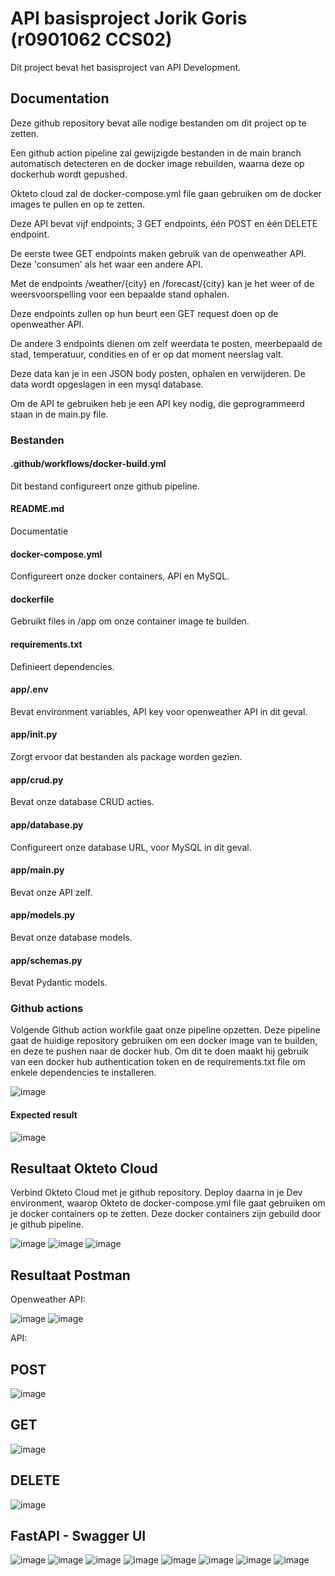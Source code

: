 # API basisproject Jorik Goris (r0901062 CCS02)

Dit project bevat het basisproject van API Development.

## Documentation

Deze github repository bevat alle nodige bestanden om dit project op te zetten.

Een github action pipeline zal gewijzigde bestanden in de main branch automatisch detecteren en de docker image rebuilden, waarna deze op dockerhub wordt gepushed.

Okteto cloud zal de docker-compose.yml file gaan gebruiken om de docker images te pullen en op te zetten.

Deze API bevat vijf endpoints; 3 GET endpoints, één POST en één DELETE endpoint. 

De eerste twee GET endpoints maken gebruik van de openweather API. Deze 'consumen' als het waar een andere API. 

Met de endpoints /weather/{city} en /forecast/{city} kan je het weer of de weersvoorspelling voor een bepaalde stand ophalen.

Deze endpoints zullen op hun beurt een GET request doen op de openweather API. 

De andere 3 endpoints dienen om zelf weerdata te posten, meerbepaald de stad, temperatuur, condities en of er op dat moment neerslag valt.

Deze data kan je in een JSON body posten, ophalen en verwijderen. De data wordt opgeslagen in een mysql database.

Om de API te gebruiken heb je een API key nodig, die geprogrammeerd staan in de main.py file.

### Bestanden ###

#### .github/workflows/docker-build.yml ####
Dit bestand configureert onze github pipeline.

#### README.md ####
Documentatie

#### docker-compose.yml ####
Configureert onze docker containers, API en MySQL.

#### dockerfile ####
Gebruikt files in /app om onze container image te builden.

#### requirements.txt ####
Definieert dependencies.

#### app/.env ####
Bevat environment variables, API key voor openweather API in dit geval.

#### app/__init__.py ####
Zorgt ervoor dat bestanden als package worden gezien.

#### app/crud.py ####
Bevat onze database CRUD acties.

#### app/database.py ####
Configureert onze database URL, voor MySQL in dit geval.

#### app/main.py ####
Bevat onze API zelf.

#### app/models.py ####
Bevat onze database models.

#### app/schemas.py  ####
Bevat Pydantic models.

### Github actions

Volgende Github action workfile gaat onze pipeline opzetten.
Deze pipeline gaat de huidige repository gebruiken om een docker image van te builden, en deze te pushen naar de docker hub. 
Om dit te doen maakt hij gebruik van een docker hub authentication token en de requirements.txt file om enkele dependencies te installeren.

![image](https://github.com/Jorik-Goris/apiproject01/assets/95848835/2cf8eaf6-483f-43a2-9a69-e889bb66b784)

#### Expected result 

![image](https://github.com/Jorik-Goris/apiproject01/assets/95848835/04f56cad-d15c-4890-be24-873cf30e4f81)



## Resultaat Okteto Cloud
Verbind Okteto Cloud met je github repository.
Deploy daarna in je Dev environment, waarop Okteto de docker-compose.yml file gaat gebruiken om je docker containers op te zetten. Deze docker containers zijn gebuild door je github pipeline.

![image](https://github.com/Jorik-Goris/apiproject01/assets/95848835/89e80cd2-7e8c-45e8-ba68-084ba3d4008f)
![image](https://github.com/Jorik-Goris/apiproject01/assets/95848835/f6b57184-2885-4ba6-b02d-edf04945eb69)
![image](https://github.com/Jorik-Goris/apiproject01/assets/95848835/08964244-892a-42bf-afa1-96779b67cc9a)


## Resultaat Postman

Openweather API:

![image](https://github.com/Jorik-Goris/apiproject01/assets/95848835/e436c7dd-c348-4add-b312-b5951cf68f14)
![image](https://github.com/Jorik-Goris/apiproject01/assets/95848835/1ff1ba74-c7ea-4729-a506-b4cff2f5ff7b)

API:

## POST 
![image](https://github.com/Jorik-Goris/apiproject01/assets/95848835/89bf3fd5-43cb-4ff1-92a4-d0da49ae3a80)

## GET 
![image](https://github.com/Jorik-Goris/apiproject01/assets/95848835/e2b636f2-2139-40eb-9946-0aedc8da26a5)

## DELETE 
![image](https://github.com/Jorik-Goris/apiproject01/assets/95848835/4708d573-1f2c-40c4-b6bc-50df492a94c9)


## FastAPI - Swagger UI
![image](https://github.com/Jorik-Goris/apiproject01/assets/95848835/15b7e5a2-f8ab-46c0-a9f4-dea002fc0af9)
![image](https://github.com/Jorik-Goris/apiproject01/assets/95848835/672488dc-5bf5-4587-a187-c668e5984b8f)
![image](https://github.com/Jorik-Goris/apiproject01/assets/95848835/fed7f037-319c-4bdd-80cb-1a9a08afded7)
![image](https://github.com/Jorik-Goris/apiproject01/assets/95848835/0001d6d2-5190-44d2-b150-28a133e11f5f)
![image](https://github.com/Jorik-Goris/apiproject01/assets/95848835/1863a680-4603-4ac1-818b-cf67d5220fa2)
![image](https://github.com/Jorik-Goris/apiproject01/assets/95848835/71b4a57b-4e2a-4b11-8921-f8f9c9cf519d)
![image](https://github.com/Jorik-Goris/apiproject01/assets/95848835/07d1811c-e37b-4485-a480-f12e5316cf69)
![image](https://github.com/Jorik-Goris/apiproject01/assets/95848835/885864ed-f951-4390-9b88-03e1a495b55d)


